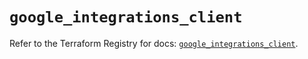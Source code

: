 # `google_integrations_client`

Refer to the Terraform Registry for docs: [`google_integrations_client`](https://registry.terraform.io/providers/hashicorp/google-beta/6.33.0/docs/resources/google_integrations_client).
